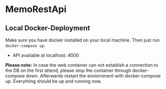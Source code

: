 # MemoRestApi

## Local Docker-Deployment

Make sure you have docker installed on your local machine. Then just run
`docker-compose up`.

- API available at localhost: 4000

**Please note:** In case the web container can not establish a connection to the
DB on the first attend, please stop the container through docker-compose down.
Afterwards restart the enviornment with docker-compose up. Everything should be
up and running now.
